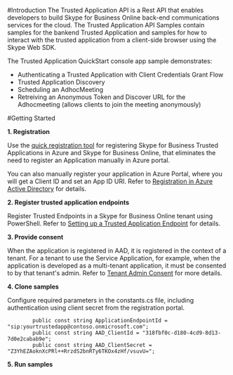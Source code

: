 #Introduction 
The Trusted Application API is a Rest API that enables developers to build Skype for Business Online back-end communications services for the cloud.  The Trusted Application API Samples contain samples for the bankend Trusted Application and samples for how to interact with the trusted application from a client-side browser using the Skype Web SDK. 

The Trusted Application QuickStart console app sample demonstrates:

- Authenticating a Trusted Application with Client Credentials Grant Flow
- Trusted Application Discovery
- Scheduling an AdhocMeeting
- Retreiving an Anonymous Token and Discover URL for the Adhocmeeting (allows clients to join the meeting anonymously)

#Getting Started

**1. Registration**

Use the [quick registration tool](https://aka.ms/skypeappregistration) for registering Skype for Business Trusted Applications in Azure and Skype for Business Online, that eliminates the need to register an Application manually in Azure portal.

You can also manually register your application in Azure Portal, where you will get a Client ID and set an App ID URI. Refer to [Registration in Azure Active Directory](./RegistrationInAzureActiveDirectory.md) for details.

**2. Register trusted application endpoints**

Register Trusted Endpoints in a Skype for Business Online tenant using PowerShell.   Refer to [Setting up a Trusted Application Endpoint](./TrustedApplicationEndpoint.md) for details.

**3. Provide consent**

When the application is registered in AAD, it is registered in the context of a tenant.  For a tenant to use the Service Application, for example, when the application is developed as a multi-tenant application, it must be consented to by that tenant's admin. Refer to [Tenant Admin Consent](./TenantAdminConsent.md) for more details.

**4. Clone samples** 

Configure required parameters in the constants.cs file, including authentication using client secret from the registration portal.

	        public const string ApplicationEndpointId = "sip:yourtrustedapp@contoso.onmicrosoft.com";
	        public const string AAD_ClientId = "318fbf0c-d180-4cd9-8d13-7d0e2cabab9e";
	        public const string AAD_ClientSecret = "Z3YhEZAoknXcPRl++RrzdS2bnRTy6TKOx4zHf/vsuvU=";

**5. Run samples**
